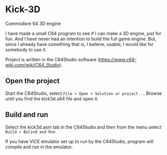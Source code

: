# Kick-3D
Commodore 64 3D engine

I have made a small C64 program to see if I can make a 3D engine, just for fun. And I have never had an intention to build the full game engine. 
But, since I already have something that is, I believe, usable, I would like for somebody to use it.

Project is written in the C64Studio software (https://www.c64-wiki.com/wiki/C64_Studio).

## Open the project
Start the C64Studio, select `File > Open > Solution or project...`
Browse until you find the kick3d.s64 file and open it.

## Build and run
Select the kick3d.asm tab in the C64Studio and then from the menu select `Build > Bulind and Run`

If you have VICE emulator set up to run by the C64Studio, program will compile and run in the emulator.
